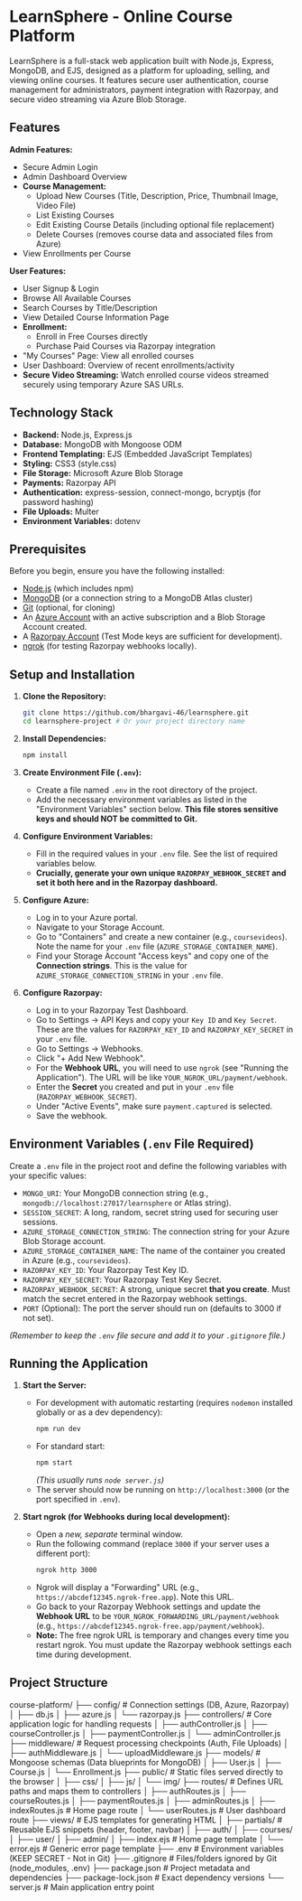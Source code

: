 # LearnSphere - Online Course Platform

LearnSphere is a full-stack web application built with Node.js, Express, MongoDB, and EJS, designed as a platform for uploading, selling, and viewing online courses. It features secure user authentication, course management for administrators, payment integration with Razorpay, and secure video streaming via Azure Blob Storage.

## Features

**Admin Features:**

*   Secure Admin Login
*   Admin Dashboard Overview
*   **Course Management:**
    *   Upload New Courses (Title, Description, Price, Thumbnail Image, Video File)
    *   List Existing Courses
    *   Edit Existing Course Details (including optional file replacement)
    *   Delete Courses (removes course data and associated files from Azure)
*   View Enrollments per Course

**User Features:**

*   User Signup & Login
*   Browse All Available Courses
*   Search Courses by Title/Description
*   View Detailed Course Information Page
*   **Enrollment:**
    *   Enroll in Free Courses directly
    *   Purchase Paid Courses via Razorpay integration
*   "My Courses" Page: View all enrolled courses
*   User Dashboard: Overview of recent enrollments/activity
*   **Secure Video Streaming:** Watch enrolled course videos streamed securely using temporary Azure SAS URLs.

## Technology Stack

*   **Backend:** Node.js, Express.js
*   **Database:** MongoDB with Mongoose ODM
*   **Frontend Templating:** EJS (Embedded JavaScript Templates)
*   **Styling:** CSS3 (style.css)
*   **File Storage:** Microsoft Azure Blob Storage
*   **Payments:** Razorpay API
*   **Authentication:** express-session, connect-mongo, bcryptjs (for password hashing)
*   **File Uploads:** Multer
*   **Environment Variables:** dotenv

## Prerequisites

Before you begin, ensure you have the following installed:

*   [Node.js](https://nodejs.org/) (which includes npm)
*   [MongoDB](https://www.mongodb.com/try/download/community) (or a connection string to a MongoDB Atlas cluster)
*   [Git](https://git-scm.com/) (optional, for cloning)
*   An [Azure Account](https://azure.microsoft.com/) with an active subscription and a Blob Storage Account created.
*   A [Razorpay Account](https://razorpay.com/) (Test Mode keys are sufficient for development).
*   [ngrok](https://ngrok.com/download) (for testing Razorpay webhooks locally).

## Setup and Installation

1.  **Clone the Repository:**
    ```bash
    git clone https://github.com/bhargavi-46/learnsphere.git
    cd learnsphere-project # Or your project directory name
    ```
  

2.  **Install Dependencies:**
    ```bash
    npm install
    ```

3.  **Create Environment File (`.env`):**
    *   Create a file named `.env` in the root directory of the project.
    *   Add the necessary environment variables as listed in the "Environment Variables" section below. **This file stores sensitive keys and should NOT be committed to Git.**

4.  **Configure Environment Variables:**
    *   Fill in the required values in your `.env` file. See the list of required variables below.
    *   **Crucially, generate your own unique `RAZORPAY_WEBHOOK_SECRET` and set it both here and in the Razorpay dashboard.**

5.  **Configure Azure:**
    *   Log in to your Azure portal.
    *   Navigate to your Storage Account.
    *   Go to "Containers" and create a new container (e.g., `coursevideos`). Note the name for your `.env` file (`AZURE_STORAGE_CONTAINER_NAME`).
    *   Find your Storage Account "Access keys" and copy one of the **Connection strings**. This is the value for `AZURE_STORAGE_CONNECTION_STRING` in your `.env` file.

6.  **Configure Razorpay:**
    *   Log in to your Razorpay Test Dashboard.
    *   Go to Settings -> API Keys and copy your `Key ID` and `Key Secret`. These are the values for `RAZORPAY_KEY_ID` and `RAZORPAY_KEY_SECRET` in your `.env` file.
    *   Go to Settings -> Webhooks.
    *   Click "+ Add New Webhook".
    *   For the **Webhook URL**, you will need to use `ngrok` (see "Running the Application"). The URL will be like `YOUR_NGROK_URL/payment/webhook`.
    *   Enter the **Secret** you created and put in your `.env` file (`RAZORPAY_WEBHOOK_SECRET`).
    *   Under "Active Events", make sure `payment.captured` is selected.
    *   Save the webhook.

## Environment Variables (`.env` File Required)

Create a `.env` file in the project root and define the following variables with your specific values:

*   `MONGO_URI`: Your MongoDB connection string (e.g., `mongodb://localhost:27017/learnsphere` or Atlas string).
*   `SESSION_SECRET`: A long, random, secret string used for securing user sessions.
*   `AZURE_STORAGE_CONNECTION_STRING`: The connection string for your Azure Blob Storage account.
*   `AZURE_STORAGE_CONTAINER_NAME`: The name of the container you created in Azure (e.g., `coursevideos`).
*   `RAZORPAY_KEY_ID`: Your Razorpay Test Key ID.
*   `RAZORPAY_KEY_SECRET`: Your Razorpay Test Key Secret.
*   `RAZORPAY_WEBHOOK_SECRET`: A strong, unique secret **that you create**. Must match the secret entered in the Razorpay webhook settings.
*   `PORT` (Optional): The port the server should run on (defaults to 3000 if not set).

*(Remember to keep the `.env` file secure and add it to your `.gitignore` file.)*

## Running the Application

1.  **Start the Server:**
    *   For development with automatic restarting (requires `nodemon` installed globally or as a dev dependency):
        ```bash
        npm run dev
        ```
    *   For standard start:
        ```bash
        npm start
        ```
        *(This usually runs `node server.js`)*
    *   The server should now be running on `http://localhost:3000` (or the port specified in `.env`).

2.  **Start ngrok (for Webhooks during local development):**
    *   Open a *new, separate* terminal window.
    *   Run the following command (replace `3000` if your server uses a different port):
        ```bash
        ngrok http 3000
        ```
    *   Ngrok will display a "Forwarding" URL (e.g., `https://abcdef12345.ngrok-free.app`). Note this URL.
    *   Go back to your Razorpay Webhook settings and update the **Webhook URL** to be `YOUR_NGROK_FORWARDING_URL/payment/webhook` (e.g., `https://abcdef12345.ngrok-free.app/payment/webhook`).
    *   **Note:** The free ngrok URL is temporary and changes every time you restart ngrok. You must update the Razorpay webhook settings each time during development.



## Project Structure
course-platform/
├── config/             # Connection settings (DB, Azure, Razorpay)
│   ├── db.js
│   ├── azure.js
│   └── razorpay.js
├── controllers/        # Core application logic for handling requests
│   ├── authController.js
│   ├── courseController.js
│   ├── paymentController.js
│   └── adminController.js
├── middleware/         # Request processing checkpoints (Auth, File Uploads)
│   ├── authMiddleware.js
│   └── uploadMiddleware.js
├── models/             # Mongoose schemas (Data blueprints for MongoDB)
│   ├── User.js
│   ├── Course.js
│   └── Enrollment.js
├── public/             # Static files served directly to the browser
│   ├── css/
│   ├── js/
│   └── img/
├── routes/             # Defines URL paths and maps them to controllers
│   ├── authRoutes.js
│   ├── courseRoutes.js
│   ├── paymentRoutes.js
│   ├── adminRoutes.js
│   ├── indexRoutes.js      # Home page route
│   └── userRoutes.js       # User dashboard route
├── views/              # EJS templates for generating HTML
│   ├── partials/         # Reusable EJS snippets (header, footer, navbar)
│   ├── auth/
│   ├── courses/
│   ├── user/
│   ├── admin/
│   ├── index.ejs         # Home page template
│   └── error.ejs         # Generic error page template
├── .env                # Environment variables (KEEP SECRET - Not in Git)
├── .gitignore          # Files/folders ignored by Git (node_modules, .env)
├── package.json        # Project metadata and dependencies
├── package-lock.json   # Exact dependency versions
└── server.js           # Main application entry point
